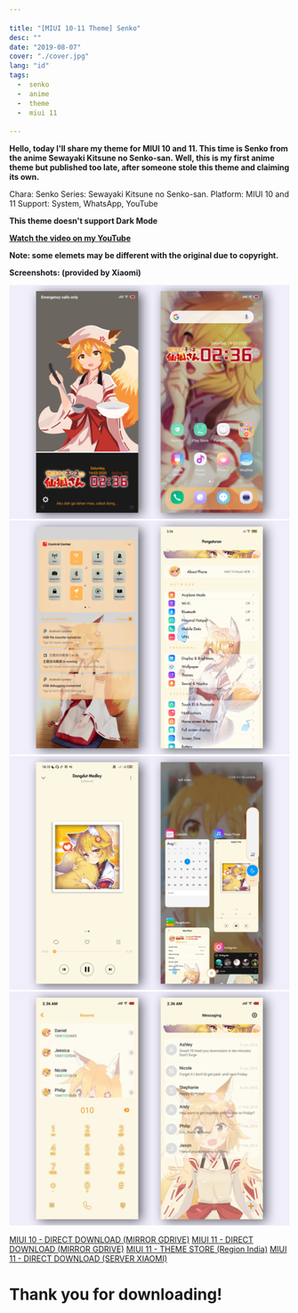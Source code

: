 ```yaml
---

title: "[MIUI 10-11 Theme] Senko"
desc: ""
date: "2019-08-07"
cover: "./cover.jpg"
lang: "id"
tags:
  -  senko
  -  anime
  -  theme
  -  miui 11

---
```


**Hello, today I'll share my theme for MIUI 10 and 11. This time is Senko from the anime Sewayaki Kitsune no Senko-san.**
**Well, this is my first anime theme but published too late, after someone stole this theme and claiming its own.**

Chara: Senko
Series: Sewayaki Kitsune no Senko-san.
Platform: MIUI 10 and 11
Support: System, WhatsApp, YouTube

**This theme doesn't support Dark Mode**

[**Watch the video on my YouTube**](https://www.youtube.com/watch?v=YPgh2M6bLf4)

**Note: some elemets may be different with the original due to copyright.**

**Screenshots: (provided by Xiaomi)**

![ss1](./ss1.jpg)
![ss2](./ss2.jpg)
![ss3](./ss3.jpg)
![ss4](./ss4.jpg)


<a href="https://bit.ly/2IH6L6O" class="btn"><span class="name">MIUI 10 - DIRECT DOWNLOAD (MIRROR GDRIVE)</span></a>
<a href="https://bit.ly/3aLtydy" class="btn"><span class="name">MIUI 11 - DIRECT DOWNLOAD (MIRROR GDRIVE)</span></a>
<a href="http://zhuti.xiaomi.com/detail/81e5d818-91bb-4165-bcc3-f34f56059692" class="btn"><span class="name">MIUI 11 - THEME STORE (Region India)</span></a>
<a href="http://f6.market.xiaomi.com/download/ThemeMarket/0d7982431eff342da10251ff356085f3e7e98402c/Moona+Hoshinova+v11-1.0.0.0.mtz" class="btn"><span class="name">MIUI 11 - DIRECT DOWNLOAD (SERVER XIAOMI)</span></a>

# Thank you for downloading!

